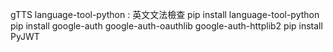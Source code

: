 gTTS
language-tool-python : 英文文法檢查
pip install language-tool-python
pip install google-auth google-auth-oauthlib google-auth-httplib2
pip install PyJWT
